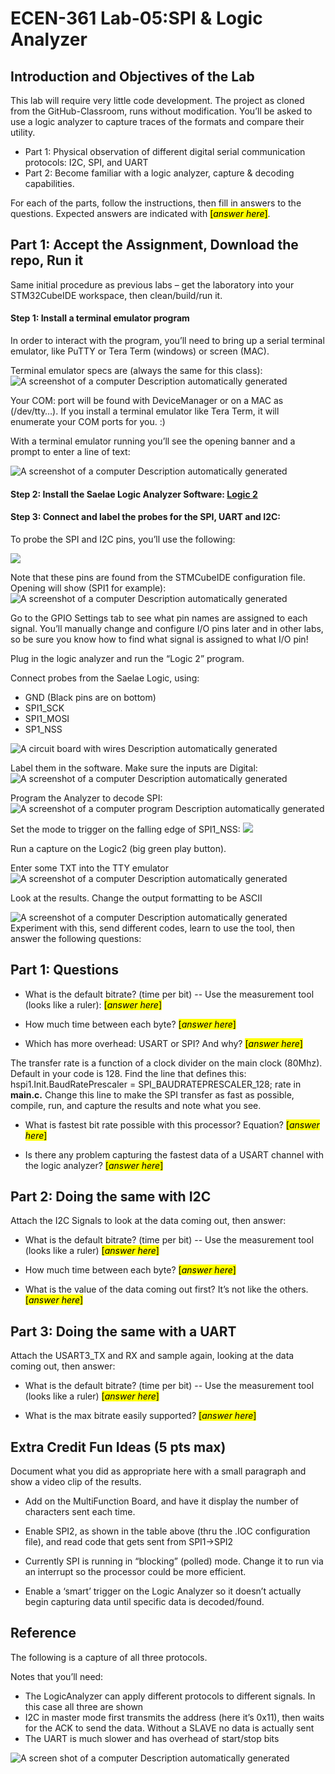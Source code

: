 # ECEN-361 Lab-05:SPI & Logic Analyzer

## Introduction and Objectives of the Lab

This lab will require very little code development. The project as cloned from the GitHub-Classroom, runs without modification. You’ll be asked to use a logic analyzer to capture traces of the formats and compare their utility.

- Part 1: Physical observation of different digital serial communication protocols: I2C, SPI, and UART
- Part 2: Become familiar with a logic analyzer, capture & decoding capabilities.

For each of the parts, follow the instructions, then fill in answers to the questions. Expected answers are indicated with <mark>[*answer here*]</mark>.

## Part 1: Accept the Assignment, Download the repo, Run it

Same initial procedure as previous labs – get the laboratory into your STM32CubeIDE workspace, then clean/build/run it.

#### Step 1: Install a terminal emulator program

In order to interact with the program, you’ll need to bring up a serial terminal emulator, like PuTTY or Tera Term (windows) or screen (MAC).

Terminal emulator specs are (always the same for this class):
![A screenshot of a computer Description automatically generated](media/882ca964308ef4205da643920ba17e74.png)

Your COM: port will be found with DeviceManager or on a MAC as (/dev/tty…). If you install a terminal emulator like Tera Term, it will enumerate your COM ports for you. :)

With a terminal emulator running you’ll see the opening banner and a prompt to enter a line of text:

![A screenshot of a computer Description automatically generated](media/ed4011ac6d395eff2f0655ee1e7c0f97.png)

#### Step 2: Install the Saelae Logic Analyzer Software: [Logic 2](https://www.saleae.com/downloads/)

#### Step 3: Connect and label the probes for the SPI, UART and I2C:

To probe the SPI and I2C pins, you’ll use the following:

![](media/d5fa4df94685e0bb8c8541c91e4aabde.png)

Note that these pins are found from the STMCubeIDE configuration file. Opening will show (SPI1 for example):
![A screenshot of a computer Description automatically generated](media/5c9b944fc4426cec69226305fbca80bd.png)

Go to the GPIO Settings tab to see what pin names are assigned to each signal. You’ll manually change and configure I/O pins later and in other labs, so be sure you know how to find what signal is assigned to what I/O pin!

Plug in the logic analyzer and run the “Logic 2” program.

Connect probes from the Saelae Logic, using:

- GND (Black pins are on bottom)
- SPI1_SCK
- SPI1_MOSI
- SP1_NSS

![A circuit board with wires Description automatically generated](media/c881588d604d57405b3388adf3e42807.png)

Label them in the software. Make sure the inputs are Digital:
![A screenshot of a computer Description automatically generated](media/8497fae159b07b17ca4e4284654b25f0.png)

Program the Analyzer to decode SPI:
![A screenshot of a computer program Description automatically generated](media/f611c99d272dfe2e1a4e41603a4f9bb0.png)

Set the mode to trigger on the falling edge of SPI1_NSS:
![](media/3581b472df544c25626a2c5516a6995a.png)

Run a capture on the Logic2 (big green play button).

Enter some TXT into the TTY emulator![A screenshot of a computer Description automatically generated](media/e909f102dd64c11c5619232531556422.png)

Look at the results. Change the output formatting to be ASCII

![A screenshot of a computer Description automatically generated](media/fd7f6eb58b4646583564621bed24fdd3.png)Experiment with this, send different codes, learn to use the tool, then answer the following questions:

## Part 1: Questions

* What is the default bitrate?  (time per bit)  -- Use the measurement tool (looks like a ruler): <mark>[*answer here*]</mark>

* How much time between each byte? <mark>[*answer here*]</mark>

* Which has more overhead:  USART or SPI? And why? <mark>[*answer here*]</mark>

The transfer rate is a function of a clock divider on the main clock (80Mhz). Default in your code is 128. Find the line that defines this: hspi1.Init.BaudRatePrescaler = SPI_BAUDRATEPRESCALER_128; rate in **main.c.** Change this line to make the SPI transfer as fast as possible, compile, run, and capture the results and note what you see.

* What is fastest bit rate possible with this processor?  Equation? <mark>[*answer here*]</mark>

* Is there any problem capturing the fastest data of a USART channel with the logic analyzer? <mark>[*answer here*]</mark>

## Part 2: Doing the same with I2C

Attach the I2C Signals to look at the data coming out, then answer:

* What is the default bitrate?  (time per bit)  -- Use the measurement tool (looks like a ruler) <mark>[*answer here*]</mark>

* How much time between each byte? <mark>[*answer here*]</mark>

* What is the value of the data coming out first?  It’s not like the others. <mark>[*answer here*]</mark>

## Part 3: Doing the same with a UART

Attach the USART3_TX and RX and sample again, looking at the data coming out, then answer:

* What is the default bitrate?  (time per bit)  -- Use the measurement tool (looks like a ruler) <mark>[*answer here*]</mark>

* What is the max bitrate easily supported? <mark>[*answer here*]</mark>

## Extra Credit Fun Ideas (5 pts max)

Document what you did as appropriate here with a small paragraph and show a video clip of the results.

* Add on the MultiFunction Board, and have it display the number of characters sent each time.

* Enable SPI2, as shown in the table above (thru the .IOC configuration file), and read code that gets sent from SPI1->SPI2

* Currently SPI is running in “blocking” (polled) mode.  Change it to run via an interrupt so the processor could be more efficient.

* Enable a ‘smart’ trigger on the Logic Analyzer so it doesn’t actually begin capturing data until specific data is decoded/found.

## Reference

The following is a capture of all three protocols.

Notes that you’ll need:

- The LogicAnalyzer can apply different protocols to different signals. In this case all three are shown
- I2C in master mode first transmits the address (here it’s 0x11), then waits for the ACK to send the data. Without a SLAVE no data is actually sent
- The UART is much slower and has overhead of start/stop bits

![A screen shot of a computer Description automatically generated](media/a23903139a8f27019f1dbef9024cb7b8.png)
